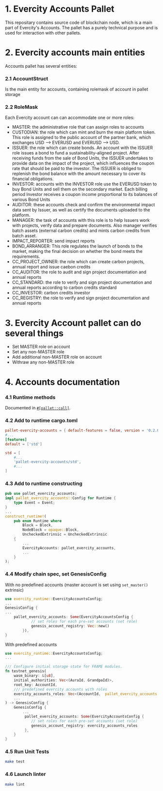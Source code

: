 # 1. Evercity Accounts Pallet

This repositary contains source code of blockchain node, which is a main part of Evercity's Accounts. The pallet has a purely technical purpose and is used for interaction with other pallets.

# 2. Evercity accounts main entities

Accounts pallet has several entities: 

### 2.1 AccountStruct 

Is the main entity for accounts, containing rolemask of account in pallet storage

### 2.2 RoleMask 

Each Evercity account can can accommodate one or more roles:

- MASTER: the administrative role that can assign roles to accounts
- CUSTODIAN:  the role which can mint and burn the main platform token. This role is assigned to the public account of the partner bank, which exchanges USD --> EVERUSD and EVERUSD --> USD.
- ISSUER: the role which can create bonds. An account with the ISSUER role issues a bond to fund a sustainability-aligned project. After receiving funds from the sale of Bond Units, the ISSUER undertakes to provide data on the impact of the project, which influences the coupon rate that should be paid to the investor. The ISSUER is obliged to replenish the bond balance with the amount necessary to cover its financial obligations.
- INVESTOR: accounts with the INVESTOR role use the EVERUSD token to buy Bond Units and sell them on the secondary market. Each billing period Investor receives a coupon income proportional to its balances of various Bond Units
- AUDITOR: these accounts check and confirm the environmental impact data sent by Issuer, as well as certify the documents uploaded to the platform.
- MANAGER: the task of accounts with this role is to help Issuers work with projects, verify data and prepare documents. Also manager verifies batch assets (external carbon credits) and mints carbon credits from batch asset.
- IMPACT_REPORTER: send impact reports
- BOND_ARRANGER: This role regulates the launch of bonds to the market, making the final decision on whether the bond meets the requirements.
- CC_PROJECT_OWNER: the role which can create carbon projects, annual report and issue caebon credits
- CC_AUDITOR: the role to audit and sign project documentation and annual reports
- CC_STANDARD: the role to verify and sign project documentation and annual reports according to carbon credits standard
- CC_INVESTOR: carbon credits investor
- CC_REGISTRY: the role to verify and sign project documentation and annual reports

# 3. Evercity Account pallet can do several things

- Set MASTER role on account
- Set any non-MASTER role
- Add additional non-MASTER role on account
- Withraw any non-MASTER role

# 4. Accounts documentation

### 4.1 Runtime methods

Documented in [`#[pallet::call]`](https://github.com/EvercityEcosystem/evercity-chain/blob/428803ed7c71c90885c3c09f29aa628bf7e81551/pallets/evercity-accounts/src/lib.rs#L33).

### 4.2 Add to runtime cargo.toml

```toml
pallet-evercity-accounts = { default-features = false, version = '0.2.0', git = 'https://github.com/EvercityEcosystem/evercity-chain.git' }
#...
[features]
default = ['std']

std = [
    #...
    'pallet-evercity-accounts/std',
    #...
]
```

### 4.3 Add to runtime constructing

```rust
pub use pallet_evercity_accounts;
impl pallet_evercity_accounts::Config for Runtime {
    type Event = Event;
}
...
construct_runtime!(
    pub enum Runtime where
        Block = Block,
        NodeBlock = opaque::Block,
        UncheckedExtrinsic = UncheckedExtrinsic
    {
        ...
        EvercityAccounts: pallet_evercity_accounts,
        ...
    }
);
```

### 4.4 Modify chain spec, set GenesisConfig

With no predefined accounts (master account is set using `set_master()` extrinsic)

```rust
use evercity_runtime::EvercityAccountsConfig;
...
GenesisConfig {
...
	pallet_evercity_accounts: Some(EvercityAccountsConfig {
            // set roles for each pre-set accounts (set role)
            genesis_account_registry: Vec::new()
        }),
}
```

With predefined accounts

```rust
use evercity_runtime::EvercityAccountsConfig;
...

/// Configure initial storage state for FRAME modules.
fn testnet_genesis(
    wasm_binary: &[u8],
    initial_authorities: Vec<(AuraId, GrandpaId)>,
    root_key: AccountId,
    /// predefined evercity accounts with roles
    evercity_accounts_roles: Vec<(AccountId,  pallet_evercity_accounts::accounts::RoleMask, u64)>,
    ...
) -> GenesisConfig {
    GenesisConfig {
        ...
         pallet_evercity_accounts: Some(EvercityAccountsConfig {
            // set roles for each pre-set accounts (set role)
            genesis_account_registry: evercity_accounts_roles
         },
    }
}
```

### 4.5 Run Unit Tests

```bash
make test
```

### 4.6 Launch linter

```bash
make lint
```
